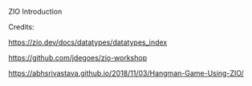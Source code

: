ZIO Introduction

Credits:

https://zio.dev/docs/datatypes/datatypes_index

https://github.com/jdegoes/zio-workshop

https://abhsrivastava.github.io/2018/11/03/Hangman-Game-Using-ZIO/